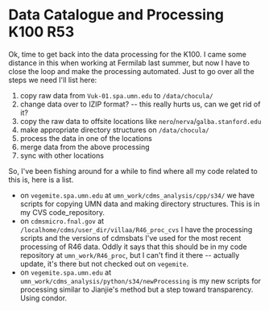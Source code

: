 Data Catalogue and Processing K100 R53
======================================

Ok, time to get back into the data processing for the K100.  I came some distance in this when
working at Fermilab last summer, but now I have to close the loop and make the processing
automated.  Just to go over all the steps we need I'll list here:

1. copy raw data from `Vuk-01.spa.umn.edu` to `/data/chocula/`
2. change data over to IZIP format?  -- this really hurts us, can we get rid of it?
3. copy the raw data to offsite locations like `nero`/`nerva`/`galba.stanford.edu`
4. make appropriate directory structures on `/data/chocula/`
5. process the data in one of the locations
6. merge data from the above processing
7. sync with other locations


So, I've been fishing around for a while to find where all my code related to this is, here is a
list.

* on `vegemite.spa.umn.edu` at `umn_work/cdms_analysis/cpp/s34/` we have scripts for copying UMN
    data and making directory structures.  This is in my CVS code_repository. 
* on `cdmsmicro.fnal.gov` at `/localhome/cdms/user_dir/villaa/R46_proc_cvs` I have the processing
    scripts and the versions of cdmsbats I've used for the most recent processing of R46 data.
    Oddly it says that this should be in my code repository at `umn_work/R46_proc`, but I can't
    find it there -- actually update, it's there but not checked out on `vegemite`.
* on `vegemite.spa.umn.edu` at `umn_work/cdms_analysis/python/s34/newProcessing` is my new scripts
    for processing similar to Jianjie's method but a step toward transparency.  Using condor. 
